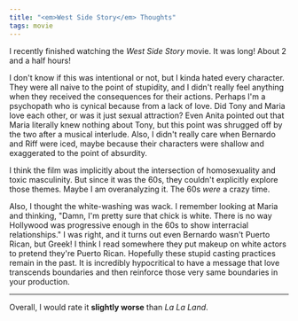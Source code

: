 ```yaml
---
title: "<em>West Side Story</em> Thoughts"
tags: movie
---
```


I recently finished watching the *West Side Story* movie. It was long! About 2 and a half hours!

I don't know if this was intentional or not, but I kinda hated every character. They were all naive to the point of stupidity, and I didn't really feel anything when they received the consequences for their actions. Perhaps I'm a psychopath who is cynical because from a lack of love. Did Tony and Maria love each other, or was it just sexual attraction? Even Anita pointed out that Maria literally knew nothing about Tony, but this point was shrugged off by the two after a musical interlude. Also, I didn't really care when Bernardo and Riff were iced, maybe because their characters were shallow and exaggerated to the point of absurdity.

I think the film was implicitly about the intersection of homosexuality and toxic masculinity. But since it was the 60s, they couldn't explicitly explore those themes. Maybe I am overanalyzing it. The 60s *were* a crazy time.

Also, I thought the white-washing was wack. I remember looking at Maria and thinking, "Damn, I'm pretty sure that chick is white. There is no way Hollywood was progressive enough in the 60s to show interracial relationships." I was right, and it turns out even Bernardo wasn't Puerto Rican, but Greek! I think I read somewhere they put makeup on white actors to pretend they're Puerto Rican. Hopefully these stupid casting practices remain in the past. It is incredibly hypocritical to have a message that love transcends boundaries and then reinforce those very same boundaries in your production.

---

Overall, I would rate it **slightly worse** than *La La Land*.
